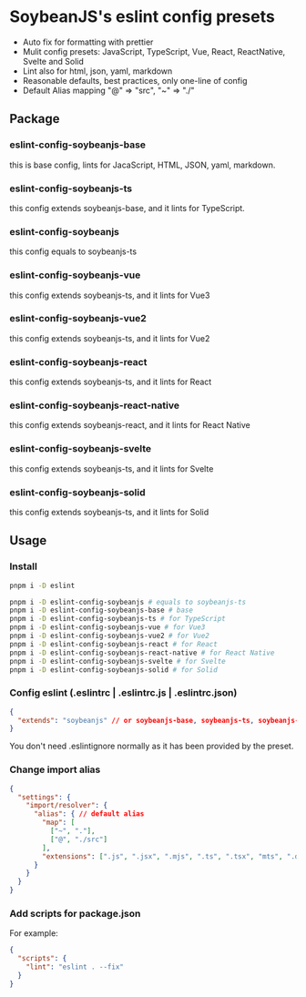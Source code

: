 # SoybeanJS's eslint config presets

- Auto fix for formatting with prettier
- Mulit config presets: JavaScript, TypeScript, Vue, React, ReactNative, Svelte and Solid
- Lint also for html, json, yaml, markdown
- Reasonable defaults, best practices, only one-line of config
- Default Alias mapping "@" => "src", "~" => "./"

## Package

### eslint-config-soybeanjs-base

this is base config, lints for JacaScript, HTML, JSON, yaml, markdown.

### eslint-config-soybeanjs-ts

this config extends soybeanjs-base, and it lints for TypeScript.

### eslint-config-soybeanjs

this config equals to soybeanjs-ts

### eslint-config-soybeanjs-vue

this config extends soybeanjs-ts, and it lints for Vue3

### eslint-config-soybeanjs-vue2

this config extends soybeanjs-ts, and it lints for Vue2

### eslint-config-soybeanjs-react

this config extends soybeanjs-ts, and it lints for React

### eslint-config-soybeanjs-react-native

this config extends soybeanjs-react, and it lints for React Native

### eslint-config-soybeanjs-svelte

this config extends soybeanjs-ts, and it lints for Svelte

### eslint-config-soybeanjs-solid

this config extends soybeanjs-ts, and it lints for Solid

## Usage

### Install

```bash
pnpm i -D eslint

pnpm i -D eslint-config-soybeanjs # equals to soybeanjs-ts
pnpm i -D eslint-config-soybeanjs-base # base
pnpm i -D eslint-config-soybeanjs-ts # for TypeScript
pnpm i -D eslint-config-soybeanjs-vue # for Vue3
pnpm i -D eslint-config-soybeanjs-vue2 # for Vue2
pnpm i -D eslint-config-soybeanjs-react # for React
pnpm i -D eslint-config-soybeanjs-react-native # for React Native
pnpm i -D eslint-config-soybeanjs-svelte # for Svelte
pnpm i -D eslint-config-soybeanjs-solid # for Solid
```

### Config eslint (.eslintrc | .eslintrc.js | .eslintrc.json)

```json
{
  "extends": "soybeanjs" // or soybeanjs-base, soybeanjs-ts, soybeanjs-vue, soybeanjs-vue2, soybeanjs-react, soybeanjs-react-native, soybeanjs-svelte, soybeanjs-solid
}
```

You don't need .eslintignore normally as it has been provided by the preset.

### Change import alias

```json
{
  "settings": {
    "import/resolver": {
      "alias": { // default alias
        "map": [
          ["~", "."],
          ["@", "./src"]
        ],
        "extensions": [".js", ".jsx", ".mjs", ".ts", ".tsx", "mts", ".d.ts"]
      }
    }
  }
}
```

### Add scripts for package.json

For example:

```json
{
  "scripts": {
    "lint": "eslint . --fix"
  }
}
```
